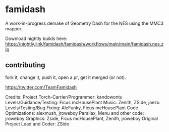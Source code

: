 # famidash

A work-in-progress demake of Geometry Dash for the NES using the MMC3 mapper.

Download nightly builds here: https://nightly.link/famidash/famidash/workflows/main/main/famidash.nes.zip

## contributing

fork it, change it, push it, open a pr, get it merged (or not).

https://twitter.com/TeamFamidash

Credits:
Project Torch-Carrier/Programmer: kandowontu
Levels/Guidance/Testing: Ficus mcHousePlant
Music: Zenith, ZSide, jaezu
Levels/Testing/Bug Fixing: AleFunky, Ficus mcHousePlant
Code Optimizations: alexmush, jroweboy
Parallax, Menu and other code: jroweboy
Graphics: Zside, Ficus mcHousePlant, Zenith, jroweboy
Original Project Lead and Coder: ZSide

